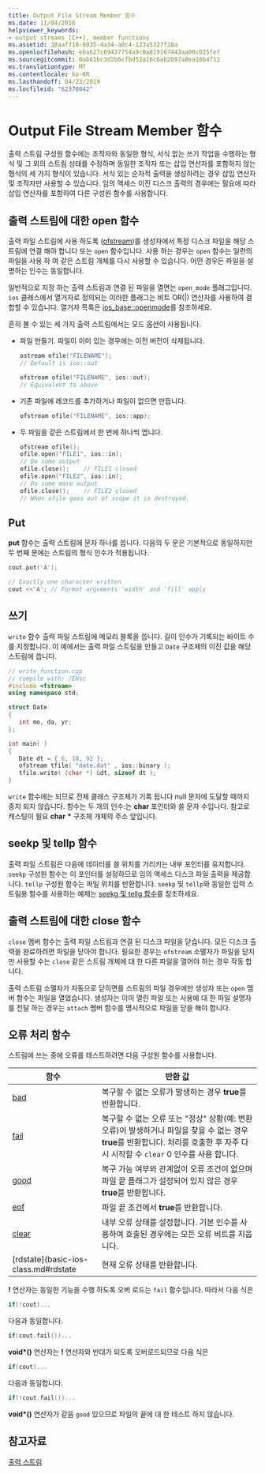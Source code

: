 ```yaml
---
title: Output File Stream Member 함수
ms.date: 11/04/2016
helpviewer_keywords:
- output streams [C++], member functions
ms.assetid: 38aaf710-8035-4a34-a0c4-123a5327f28a
ms.openlocfilehash: eba627c69437754a9c0a819167443aa00c025fef
ms.sourcegitcommit: 0ab61bc3d2b6cfbd52a16c6ab2b97a8ea1864f12
ms.translationtype: MT
ms.contentlocale: ko-KR
ms.lasthandoff: 04/23/2019
ms.locfileid: "62370842"
---
```

# <a name="output-file-stream-member-functions"></a>Output File Stream Member 함수

출력 스트림 구성원 함수에는 조작자와 동일한 형식, 서식 없는 쓰기 작업을 수행하는 형식 및 그 외의 스트림 상태를 수정하며 동일한 조작자 또는 삽입 연산자를 포함하지 않는 형식의 세 가지 형식이 있습니다. 서식 있는 순차적 출력을 생성하려는 경우 삽입 연산자 및 조작자만 사용할 수 있습니다. 임의 액세스 이진 디스크 출력의 경우에는 필요에 따라 삽입 연산자를 포함하여 다른 구성원 함수를 사용합니다.

## <a name="the-open-function-for-output-streams"></a>출력 스트림에 대한 open 함수

출력 파일 스트림에 사용 하도록 ([ofstream](../standard-library/basic-ofstream-class.md))를 생성자에서 특정 디스크 파일을 해당 스트림에 연결 해야 합니다 또는 `open` 함수입니다. 사용 하는 경우는 `open` 함수는 일련의 파일을 사용 하 여 같은 스트림 개체를 다시 사용할 수 있습니다. 어떤 경우든 파일을 설명하는 인수는 동일합니다.

일반적으로 지정 하는 출력 스트림과 연결 된 파일을 열면는 `open_mode` 플래그입니다. `ios` 클래스에서 열거자로 정의되는 이러한 플래그는 비트 OR(&#124;) 연산자를 사용하여 결합할 수 있습니다. 열거자 목록은 [ios_base::openmode](../standard-library/ios-base-class.md#openmode)를 참조하세요.

흔히 볼 수 있는 세 가지 출력 스트림에서는 모드 옵션이 사용됩니다.

- 파일 만들기. 파일이 이미 있는 경우에는 이전 버전이 삭제됩니다.

   ```cpp
   ostream ofile("FILENAME");
   // Default is ios::out

   ofstream ofile("FILENAME", ios::out);
   // Equivalent to above
   ```

- 기존 파일에 레코드를 추가하거나 파일이 없으면 만듭니다.

   ```cpp
   ofstream ofile("FILENAME", ios::app);
   ```

- 두 파일을 같은 스트림에서 한 번에 하나씩 엽니다.

   ```cpp
   ofstream ofile();
   ofile.open("FILE1", ios::in);
   // Do some output
   ofile.close();    // FILE1 closed
   ofile.open("FILE2", ios::in);
   // Do some more output
   ofile.close();    // FILE2 closed
   // When ofile goes out of scope it is destroyed.
   ```

## <a name="the-put"></a>Put

**put** 함수는 출력 스트림에 문자 하나를 씁니다. 다음의 두 문은 기본적으로 동일하지만 두 번째 문에는 스트림의 형식 인수가 적용됩니다.

```cpp
cout.put('A');

// Exactly one character written
cout <<'A'; // Format arguments 'width' and 'fill' apply
```

## <a name="the-write"></a>쓰기

`write` 함수 출력 파일 스트림에 메모리 블록을 씁니다. 길이 인수가 기록되는 바이트 수를 지정합니다. 이 예에서는 출력 파일 스트림을 만들고 `Date` 구조체의 이진 값을 해당 스트림에 씁니다.

```cpp
// write_function.cpp
// compile with: /EHsc
#include <fstream>
using namespace std;

struct Date
{
   int mo, da, yr;
};

int main( )
{
   Date dt = { 6, 10, 92 };
   ofstream tfile( "date.dat" , ios::binary );
   tfile.write( (char *) &dt, sizeof dt );
}
```

`write` 함수에는 되므로 전체 클래스 구조체가 기록 됩니다 null 문자에 도달할 때까지 중지 되지 않습니다. 함수는 두 개의 인수:는 **char** 포인터와 쓸 문자 수입니다. 참고로 캐스팅이 필요 **char** <strong>\*</strong> 구조체 개체의 주소 앞입니다.

## <a name="the-seekp-and-tellp-functions"></a>seekp 및 tellp 함수

출력 파일 스트림은 다음에 데이터를 쓸 위치를 가리키는 내부 포인터를 유지합니다. `seekp` 구성원 함수는 이 포인터를 설정하므로 임의 액세스 디스크 파일 출력을 제공합니다. `tellp` 구성원 함수는 파일 위치를 반환합니다. `seekp` 및 `tellp`와 동일한 입력 스트림용 함수를 사용하는 예제는 [seekg 및 tellg 함수](../standard-library/input-stream-member-functions.md)를 참조하세요.

## <a name="the-close-function-for-output-streams"></a>출력 스트림에 대한 close 함수

`close` 멤버 함수는 출력 파일 스트림과 연결 된 디스크 파일을 닫습니다. 모든 디스크 출력을 완료하려면 파일을 닫아야 합니다. 필요한 경우는 `ofstream` 소멸자가 파일을 닫지만 사용할 수는 `close` 같은 스트림 개체에 대 한 다른 파일을 열어야 하는 경우 작동 합니다.

출력 스트림 소멸자가 자동으로 닫히면를 스트림의 파일 경우에만 생성자 또는 `open` 멤버 함수는 파일을 열었습니다. 생성자는 이미 열린 파일 또는 사용에 대 한 파일 설명자를 전달 하는 경우는 `attach` 멤버 함수를 명시적으로 파일을 닫을 해야 합니다.

## <a name="vclrferrorprocessingfunctionsanchor10"></a> 오류 처리 함수

스트림에 쓰는 중에 오류를 테스트하려면 다음 구성원 함수를 사용합니다.

|함수|반환 값|
|--------------|------------------|
|[bad](basic-ios-class.md#bad)|복구할 수 없는 오류가 발생하는 경우 **true**를 반환합니다.|
|[fail](basic-ios-class.md#fail)|복구할 수 없는 오류 또는 "정상" 상황(예: 변환 오류)이 발생하거나 파일을 찾을 수 없는 경우 **true**를 반환합니다. 처리를 호출한 후 자주 다시 시작할 수 `clear` 0 인수를 사용 합니다.|
|[good](basic-ios-class.md#good)|복구 가능 여부와 관계없이 오류 조건이 없으며 파일 끝 플래그가 설정되어 있지 않은 경우 **true**를 반환합니다.|
|[eof](basic-ios-class.md#eof)|파일 끝 조건에서 **true**를 반환합니다.|
|[clear](basic-ios-class.md#clear)|내부 오류 상태를 설정합니다. 기본 인수를 사용하여 호출된 경우에는 모든 오류 비트를 지웁니다.|
|[rdstate](basic-ios-class.md#rdstate|현재 오류 상태를 반환합니다.|

**!** 연산자는 동일한 기능을 수행 하도록 오버 로드는 `fail` 함수입니다. 따라서 다음 식은

```cpp
if(!cout)...
```

다음과 동일합니다.

```cpp
if(cout.fail())...
```

**void\*()** 연산자는 **!** 연산자와 반대가 되도록 오버로드되므로 다음 식은

```cpp
if(cout)...
```

다음과 동일합니다.

```cpp
if(!cout.fail())...
```

**void\*()** 연산자가 같음 `good` 있으므로 파일의 끝에 대 한 테스트 하지 않습니다.

## <a name="see-also"></a>참고자료

[출력 스트림](../standard-library/output-streams.md)<br/>
